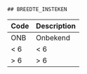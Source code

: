 	## BREEDTE_INSTEKEN			
				
|	Code	|	Description	|
|	---	|	---	|
|	ONB	|	Onbekend	|
|	< 6	|	< 6	|
|	> 6	|	> 6	|
